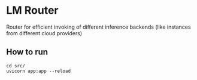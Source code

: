 # LM Router

Router for efficient invoking of different inference backends (like instances from different cloud providers)

## How to run

```
cd src/
uvicorn app:app --reload
```
